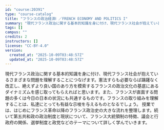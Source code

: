 ```yaml
---
id: "course:20391"
type: "course-catalog"
title: "フランスの政治経済Ⅰ ／FRENCH ECONOMY AND POLITICS I"
summary: "現代フランス政治に関する基本的知識を身に付け、現代フランス社会が抱えているさまざまな問題を理解することにつなげます。憲法すらも必要ならば躊躇なく改正し、絶えずより良い国のあり方を模索するフランスの政治文化の基底にあるダイナミズムを感じ取って…"
tags: []
campus: ""
credits: 2
instructors: []
license: "CC-BY-4.0"
version:
  created_at: "2025-10-09T03:48:57Z"
  updated_at: "2025-10-09T03:48:57Z"
---
```

現代フランス政治に関する基本的知識を身に付け、現代フランス社会が抱えているさまざまな問題を理解することにつなげます。憲法すらも必要ならば躊躇なく改正し、絶えずより良い国のあり方を模索するフランスの政治文化の基底にあるダイナミズムを感じ取ってもらえればと思います。また、フランスが直面する問題の多くは今日の日本の状況にも共通するものです。フランスの取り組みを理解することは、私達にとっても有益な示唆を与えるものとなるでしょう。 授業では、はじめにフランス革命以降のフランス政治史の大きな流れを整理します。続いて第五共和政の政治制度と現状について、フランス大統領制の特徴、議会と行政府の関係、選挙制度と政党などのテーマについて詳しく学んでいきます。
